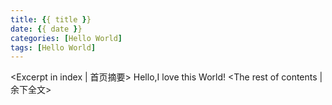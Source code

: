 ```yaml
---
title: {{ title }}
date: {{ date }}
categories: [Hello World]
tags: [Hello World]
---
```

<Excerpt in index | 首页摘要>
Hello,I love this World!<!-- more -->
<The rest of contents | 余下全文>
